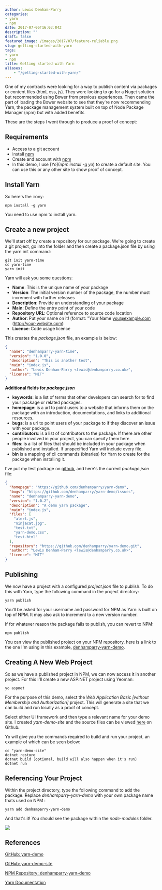 ```yaml
---
author: Lewis Denham-Parry
categories:
- yarn
- npm
date: 2017-07-05T16:03:04Z
description: ""
draft: false
featured_image: /images/2017/07/feature-reliable.png
slug: getting-started-with-yarn
tags:
- yarn
- npm
title: Getting started with Yarn
aliases:
    - "/getting-started-with-yarn/"
---
```


One of my contracts were looking for a way to publish content via packages or content files (html, css, js).  They were looking to go for a Nuget solution but recommended using Bower from previous experiences.  Then came the part of loading the Bower website to see that they're now recommending Yarn, the package management system built on top of Node Package Manager (npm) but with added benefits.

These are the steps I went through to produce a proof of concept:

## Requirements

* Access to a git account
* Install [npm](https://www.npmjs.com/package/npm)
* Create and account with [npm](https://www.npmjs.com)
* In this demo, I use [Yo](*npm install -g yo*) to create a default site.  You can use this or any other site to show proof of concept.

## Install Yarn

So here's the irony:

```command
npm install -g yarn
```

You need to use npm to install yarn.

## Create a new project

We'll start off by create a repository for our package.  We're going to create a git project, go into the folder and then create a package.json file by using the yarn init command:

```command
git init yarn-time
cd yarn-time
yarn init
```

Yarn will ask you some questions:

* **Name**: This is the unique name of your package
* **Version**: The initial version number of the package, the number must increment with further releases
* **Description**: Provide an understanding of your package
* **Main**: Define the entry point of your code
* **Repository URL**: Optional reference to source code location
* **Author**: Put your name on it! (format: "Your Name <you@example.com> (http://your-website.com)
* **Licence**: Code usage licence

This creates the *package.json* file, an example is below:

```json
{
  "name": "denhamparry-yarn-time",
  "version": "1.0.0",
  "description": "This is another test",
  "main": "index.js",
  "author": "Lewis Denham-Parry <lewis@denhamparry.co.uk>",
  "license": "MIT"
}
```

**Additional fields for *package.json***

* **keywords**: is a list of terms that other developers can search for to find your package or related packages.
* **homepage**: is a url to point users to a website that informs them on the package with an introduction, documentations, and links to additional resources.
* **bugs**: is a url to point users of your package to if they discover an issue with your package.
* **contributors**: is a list of contributors to the package. If there are other people involved in your project, you can specify them here.
* **files**: is a list of files that should be included in your package when published and installed. If unspecified Yarn will include every file.
* **bin** is a mapping of cli commands (binaries) for Yarn to create for the package when installing it.

I've put my test package on [github](https://github.com/denhamparry/yarn-demo), and here's the current *package.json* file:

```json
{
  "homepage": "https://github.com/denhamparry/yarn-demo",
  "bugs": "https://github.com/denhamparry/yarn-demo/issues",
  "name": "denhamparry-yarn-demo",
  "version": "1.0.2",
  "description": "A demo yarn package",
  "main": "index.js",
  "files": [
    "alert.js",
    "ninjacat.jpg",
    "test.txt",
    "yarn-demo.css",
    "test.html"
  ],
  "repository": "https://github.com/denhamparry/yarn-demo.git",
  "author": "Lewis Denham-Parry <lewis@denhamparry.co.uk>",
  "license": "MIT"
}
```

## Publishing

We now have a project with a configured *project.json* file to publish.  To do this with Yarn, type the following command in the project directory:

```command
yarn publish
```

You'll be asked for your username and password for NPM as Yarn is built on top of NPM.  It may also ask to increment to a new version number.

If for whatever reason the package fails to publish, you can revert to NPM:

```command
npm publish
```

You can view the published project on your NPM repository, here is a link to the one I'm using in this example, [denhamparry-yarn-demo](https://www.npmjs.com/package/denhamparry-yarn-demo).

## Creating A New Web Project

So as we have a published project in NPM, we can now access it in another project.  For this I'll create a new ASP.NET project using Yeoman:

```command
yo aspnet
```

For the purpose of this demo, select the *Web Application Basic [without Membership and Authorization]* project.  This will generate a site that we can build and run locally as a proof of concept.

Select either UI framework and then type a relevant name for your demo site.  I created *yarn-demo-site* and the source files can be viewed [here](https://github.com/denhamparry/yarn-demo-site) on Github.

Yo will give you the commands required to build and run your project, an example of which can be seen below:

```command
cd "yarn-demo-site"
dotnet restore
dotnet build (optional, build will also happen when it's run)
dotnet run
```

## Referencing Your Project

Within the project directory, type the following command to add the package.  Replace *denhamparry-yarn-demo* with your own package name thats used on NPM :

```command
yarn add denhamparry-yarn-demo
```

And that's it!  You should see the package within the *node-modules* folder.

![](/images/2017/07/denhamparry-yarn-demo.png)

## References

[GitHub: yarn-demo](https://github.com/denhamparry/yarn-demo) 

[GitHub: yarn-demo-site](https://github.com/denhamparry/yarn-demo-site)

[NPM Repository: denhamparry-yarn-demo](https://www.npmjs.com/package/denhamparry-yarn-demo)

[Yarn Documentation](https://yarnpkg.com/en/docs/package-json)


